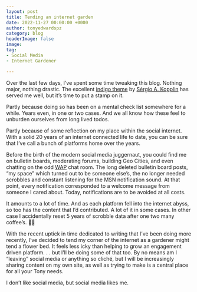 ```yaml
---
layout: post
title: Tending an internet garden
date: 2022-11-27 00:00:00 +0000
author: tonyedwardspz
category: blog
headerImage: false
image: 
tag:
- Social Media
- Internet Gardener

---
```


Over the last few days, I’ve spent some time tweaking this blog. Nothing major, nothing drastic. The excellent [indigo theme](https://github.com/sergiokopplin/indigo) by [Sérgio A. Kopplin](https://github.com/sergiokopplin) has served me well, but it’s time to put a stamp on it.

Partly because doing so has been on a mental check list somewhere for a while. Years even, in one or two cases. And we all know how these feel to unburden ourselves from long lived todos.

Partly because of some reflection on my place within the social internet. With a solid 20 years of an internet connected life to date, you can be sure that I’ve call a bunch of platforms home over the years. 

Before the birth of the modern social media juggernaut, you could find me on bulletin boards, moderating forums, building Geo Cities, and even chatting on the odd [WAP](https://en.wikipedia.org/wiki/Wireless_Application_Protocol) chat room. The long deleted bulletin board posts, “my space” which turned out to be someone else’s, the no longer needed scrobbles and constant listening for the MSN notification sound. At that point, every notification corresponded to a welcome message from someone I cared about. Today, notifications are to be avoided at all costs. 

It amounts to a lot of time. And as each platform fell into the internet abyss, so too has the content that I’d contributed. A lot of it in some cases. In other case I accidentally reset 5 years of scrobble data after one two many coffee’s. 🤷‍♀️

With the recent uptick in time dedicated to writing that I’ve been doing more recently, I’ve decided to tend my corner of the internet as a gardener might tend a flower bed. It feels less icky than helping to grow an engagement driven platform. . . but I’ll be doing some of that too. By no means am I “leaving” social media or anything so cliché, but I will be increasingly sharing content on my own site, as well as trying to make is a central place for all your Tony needs.

I don’t like social media, but social media likes me.
